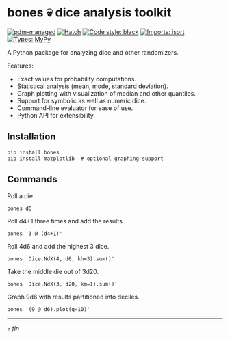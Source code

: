 # bones 💀 dice analysis toolkit
<!-- head -->

[![pdm-managed](https://img.shields.io/badge/pdm-managed-blueviolet)](https://pdm.fming.dev)
[![Hatch](https://img.shields.io/badge/%F0%9F%A5%9A-Hatch-4051b5.svg)](https://hatch.pypa.io/latest/)
[![Code style: black](https://img.shields.io/badge/code%20style-black-000000.svg)](https://black.readthedocs.io/en/stable/)
[![Imports: isort](https://img.shields.io/badge/%20imports-isort-%231674b1?style=flat&labelColor=ef8336)](https://pycqa.github.io/isort/)
[![Types: MyPy](https://img.shields.io/badge/types-mypy-blue.svg)](https://github.com/python/mypy)

<!-- cut -->
A Python package for analyzing dice and other randomizers.

Features:

* Exact values for probability computations.
* Statistical analysis (mean, mode, standard deviation).
* Graph plotting with visualization of median and other quantiles.
* Support for symbolic as well as numeric dice.
* Command-line evaluator for ease of use.
* Python API for extensibility.

Installation
------------
```
pip install bones
pip install matplotlib  # optional graphing support
```

Commands
--------
Roll a die.
```
bones d6
```
Roll d4+1 three times and add the results.
```
bones '3 @ (d4+1)'
```
Roll 4d6 and add the highest 3 dice.
```
bones 'Dice.NdX(4, d6, kh=3).sum()'
```
Take the middle die out of 3d20.
```
bones 'Dice.NdX(3, d20, km=1).sum()'
```
Graph 9d6 with results partitioned into deciles.
```
bones '(9 @ d6).plot(q=10)'
```

<!-- cut -->
---
💀 _fin_
